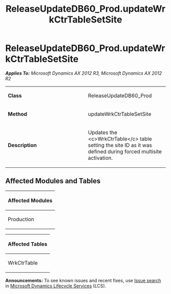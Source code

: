 ﻿---
title: ReleaseUpdateDB60_Prod.updateWrkCtrTableSetSite
TOCTitle: ReleaseUpdateDB60_Prod.updateWrkCtrTableSetSite
ms:assetid: 9f355fc9-b952-8a2b-a997-ecfdbc4ba3f1
ms:mtpsurl: https://msdn.microsoft.com/en-us/library/JJ736674(v=AX.60)
ms:contentKeyID: 49710106
ms.date: 05/18/2015
mtps_version: v=AX.60
---

# ReleaseUpdateDB60\_Prod.updateWrkCtrTableSetSite 


_**Applies To:** Microsoft Dynamics AX 2012 R3, Microsoft Dynamics AX 2012 R2_

<table>
<colgroup>
<col style="width: 50%" />
<col style="width: 50%" />
</colgroup>
<tbody>
<tr class="odd">
<td><p><strong>Class</strong></p></td>
<td><p>ReleaseUpdateDB60_Prod</p></td>
</tr>
<tr class="even">
<td><p><strong>Method</strong></p></td>
<td><p>updateWrkCtrTableSetSite</p></td>
</tr>
<tr class="odd">
<td><p><strong>Description</strong></p></td>
<td><p>Updates the &lt;c&gt;WrkCtrTable&lt;/c&gt; table setting the site ID as it was defined during forced multisite activation.</p></td>
</tr>
</tbody>
</table>


## Affected Modules and Tables

<table>
<colgroup>
<col style="width: 100%" />
</colgroup>
<thead>
<tr class="header">
<th><p>Affected Modules</p></th>
</tr>
</thead>
<tbody>
<tr class="odd">
<td><p>Production</p></td>
</tr>
</tbody>
</table>


<table>
<colgroup>
<col style="width: 100%" />
</colgroup>
<thead>
<tr class="header">
<th><p>Affected Tables</p></th>
</tr>
</thead>
<tbody>
<tr class="odd">
<td><p>WrkCtrTable</p></td>
</tr>
</tbody>
</table>

  
**Announcements:** To see known issues and recent fixes, use [Issue search](http://go.microsoft.com/fwlink/?linkid=389258) in [Microsoft Dynamics Lifecycle Services](http://go.microsoft.com/fwlink/?linkid=306505) (LCS).

